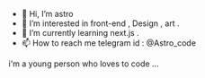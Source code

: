 - 👋 Hi, I’m astro
- 👀 I’m interested in front-end , Design , art .
- 🌱 I’m currently learning next.js .
- 📫 How to reach me telegram id : @Astro_code

 i'm a young person who loves to code ...

<!---
astronaut-nona/astronaut-nona is a ✨ special ✨ repository because its `README.md` (this file) appears on your GitHub profile.
You can click the Preview link to take a look at your changes.
--->
